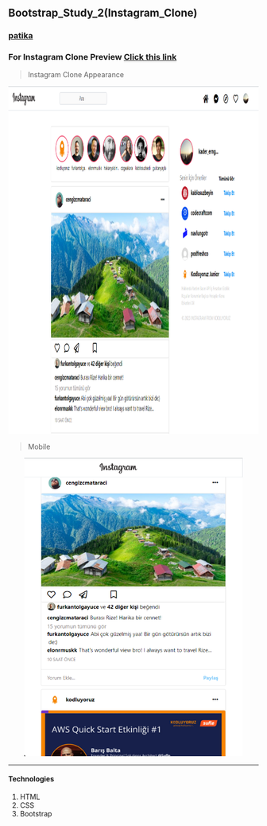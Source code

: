 ## Bootstrap_Study_2(Instagram_Clone)
### [patika](https://academy.patika.dev/tr/profile)
### For Instagram Clone Preview [Click this link](https://kaderergin.github.io/Bootstrap/Bootstrap_Study_2/) 

> Instagram Clone Appearance

<img src="assets/Instagram_clone_ss_1.png"  width="900ox" height="700px"> 

> Mobile

<center> <img src="assets/Instagram_clone_ss_2.png"  width="440ox" height="600px"> </center>
<hr>

#### Technologies
1. HTML
1. CSS
1. Bootstrap
